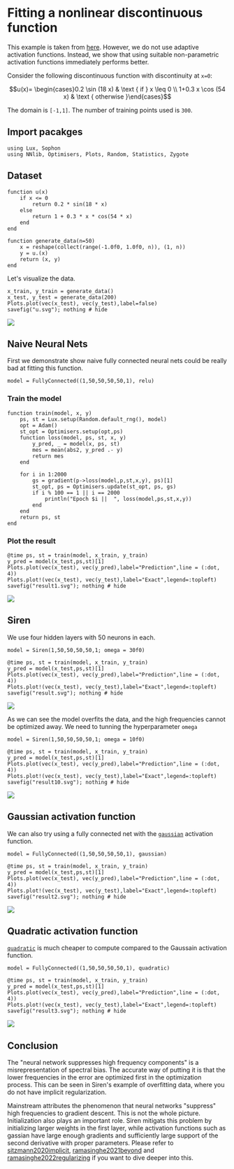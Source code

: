 # Fitting a nonlinear discontinuous function

This example is taken from [here](https://royalsocietypublishing.org/doi/epdf/10.1098/rspa.2020.0334). However, we do not use adaptive activation functions. Instead, we show that using suitable non-parametric activation functions immediately performs better.


Consider the following  discontinuous  function  with  discontinuity  at ``x=0``:

```math
u(x)= \begin{cases}0.2 \sin (18 x) & \text { if } x \leq 0 \\ 1+0.3 x \cos (54 x) & \text { otherwise }\end{cases}
```
The domain is ``[-1,1]``. The number of training points used is `300`.

## Import pacakges
```@example ds
using Lux, Sophon
using NNlib, Optimisers, Plots, Random, Statistics, Zygote
```

## Dataset

```@example ds
function u(x)
    if x <= 0
        return 0.2 * sin(18 * x)
    else
        return 1 + 0.3 * x * cos(54 * x)
    end
end

function generate_data(n=50)
    x = reshape(collect(range(-1.0f0, 1.0f0, n)), (1, n))
    y = u.(x)
    return (x, y)
end
```

Let's visualize the data.

```@example ds
x_train, y_train = generate_data()
x_test, y_test = generate_data(200)
Plots.plot(vec(x_test), vec(y_test),label=false)
savefig("u.svg"); nothing # hide
```
![](u.svg)

## Naive Neural Nets

First we demonstrate show naive fully connected neural nets could be really bad at fitting this function.
```@example ds
model = FullyConnected((1,50,50,50,50,1), relu)
```
### Train the model

```@example ds
function train(model, x, y)
    ps, st = Lux.setup(Random.default_rng(), model)
    opt = Adam()
    st_opt = Optimisers.setup(opt,ps)
    function loss(model, ps, st, x, y)
        y_pred, _ = model(x, ps, st)
        mes = mean(abs2, y_pred .- y)
        return mes
    end

    for i in 1:2000
        gs = gradient(p->loss(model,p,st,x,y), ps)[1]
        st_opt, ps = Optimisers.update(st_opt, ps, gs)
        if i % 100 == 1 || i == 2000
            println("Epoch $i ||  ", loss(model,ps,st,x,y))
        end
    end
    return ps, st
end

```
### Plot the result
```@example ds
@time ps, st = train(model, x_train, y_train)
y_pred = model(x_test,ps,st)[1]
Plots.plot(vec(x_test), vec(y_pred),label="Prediction",line = (:dot, 4))
Plots.plot!(vec(x_test), vec(y_test),label="Exact",legend=:topleft)
savefig("result1.svg"); nothing # hide
```
![](result1.svg)

## Siren
We use four hidden layers with 50 neurons in each.
```@example ds
model = Siren(1,50,50,50,50,1; omega = 30f0)
```
```@example ds
@time ps, st = train(model, x_train, y_train)
y_pred = model(x_test,ps,st)[1]
Plots.plot(vec(x_test), vec(y_pred),label="Prediction",line = (:dot, 4))
Plots.plot!(vec(x_test), vec(y_test),label="Exact",legend=:topleft)
savefig("result.svg"); nothing # hide
```

![](result.svg)

As we can see the model overfits the data, and the high frequencies cannot be optimized away. We need to tunning the hyperparameter `omega`

```@example ds
model = Siren(1,50,50,50,50,1; omega = 10f0)
```
```@example ds
@time ps, st = train(model, x_train, y_train)
y_pred = model(x_test,ps,st)[1]
Plots.plot(vec(x_test), vec(y_pred),label="Prediction",line = (:dot, 4))
Plots.plot!(vec(x_test), vec(y_test),label="Exact",legend=:topleft)
savefig("result10.svg"); nothing # hide
```
![](result10.svg)

## Gaussian activation function

We can also try using a fully connected net with the [`gaussian`](@ref) activation function.

```@example ds
model = FullyConnected((1,50,50,50,50,1), gaussian)
```

```@example ds
@time ps, st = train(model, x_train, y_train)
y_pred = model(x_test,ps,st)[1]
Plots.plot(vec(x_test), vec(y_pred),label="Prediction",line = (:dot, 4))
Plots.plot!(vec(x_test), vec(y_test),label="Exact",legend=:topleft)
savefig("result2.svg"); nothing # hide
```
![](result2.svg)


## Quadratic activation function

[`quadratic`](@ref) is much cheaper to compute compared to the Gaussain activation function.


```@example ds
model = FullyConnected((1,50,50,50,50,1), quadratic)
```

```@example ds
@time ps, st = train(model, x_train, y_train)
y_pred = model(x_test,ps,st)[1]
Plots.plot(vec(x_test), vec(y_pred),label="Prediction",line = (:dot, 4))
Plots.plot!(vec(x_test), vec(y_test),label="Exact",legend=:topleft)
savefig("result3.svg"); nothing # hide
```
![](result3.svg)

## Conclusion

The "neural network suppresses high frequency components" is a misrepresentation of spectral bias. The accurate way of putting it is that the lower frequencies in the error are optimized first in the optimization process. This can be seen in Siren's example of overfitting data, where you do not have implicit regularization.

Mainstream attributes the phenomenon that neural networks "suppress" high frequencies to gradient descent. This is not the whole picture. Initialization also plays an important role. Siren mitigats this problem by initializing larger weights in the first layer, while activation functions such as gassian have large enough gradients and sufficiently large support of the second derivative with proper parameters. Please refer to [sitzmann2020implicit](@cite), [ramasinghe2021beyond](@cite) and [ramasinghe2022regularizing](@cite) if you want to dive deeper into this.
